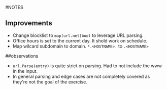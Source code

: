 #NOTES
## Improvements
* Change blocklist to `map[url.net]bool` to leverage URL parsing.
* Office hours is set to the current day. It shold work on schedule.
* Map wilcard subdomain to domain. `*.<HOSTNAME>.` to `.<HOSTNAME>`

##observations
* `url.Parse(entry)` is quite strict on parsing. Had to not include the www in the input.
* In general parsing and edge cases are not completely covered as they're not the goal of the exercise.